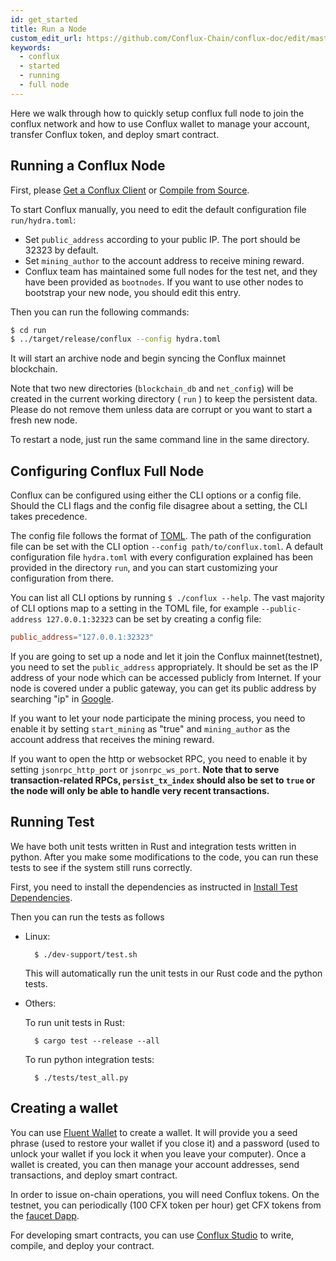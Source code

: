 ```yaml
---
id: get_started
title: Run a Node
custom_edit_url: https://github.com/Conflux-Chain/conflux-doc/edit/master/docs/get_started.md
keywords:
  - conflux
  - started
  - running
  - full node
---
```


Here we walk through how to quickly setup conflux full node to join the conflux network and how to use Conflux wallet to manage your account, transfer Conflux token, and deploy smart contract.

## Running a Conflux Node

First, please [Get a Conflux Client](../../run-a-node/en/how-to-get.md) or [Compile from Source](install.md).

To start Conflux manually, you need to edit the default configuration file `run/hydra.toml`:

* Set `public_address` according to your public IP. The port should be 32323 by default.
* Set `mining_author` to the account address to receive mining reward.
* Conflux team has maintained some full nodes for the test net, and they have been provided as `bootnodes`. If you want to use other nodes to bootstrap your new node, you should edit this entry.

Then you can run the following commands:

```bash
$ cd run
$ ../target/release/conflux --config hydra.toml
```

It will start an archive node and begin syncing the Conflux mainnet blockchain. 

Note that two new directories (`blockchain_db` and `net_config`) will be created in the current working directory ( `run` ) to keep the persistent data. Please do not remove them unless data are corrupt or you want to start a fresh new node.

To restart a node, just run the same command line in the same directory.

## Configuring Conflux Full Node

Conflux can be configured using either the CLI options or a config file. Should the CLI flags and the config file disagree about a setting, the CLI takes precedence.  

The config file follows the format of [TOML](https://github.com/toml-lang/toml). The path of the configuration file can be set with the CLI option `--config path/to/conflux.toml`. A default configuration file `hydra.toml` with every configuration explained has been provided in the directory `run`, and you can start customizing your configuration from there.

You can list all CLI options by running  `$ ./conflux --help`. The vast majority of CLI options map to a setting in the TOML file, for example `--public-address 127.0.0.1:32323` can be set by creating a config file:

```toml
public_address="127.0.0.1:32323"
```

If you are going to set up a node and let it join the Conflux mainnet(testnet), you need to set the `public_address` appropriately. It should be set as the IP address of your node which can be accessed publicly from Internet. If your node is covered under a public gateway, you can get its public address by searching "ip" in [Google](https://www.google.com/).

If you want to let your node participate the mining process, you need to enable it by setting `start_mining` as "true" and `mining_author` as the account address that receives the mining reward. 

If you want to open the http or websocket RPC, you need to enable it by setting `jsonrpc_http_port` or `jsonrpc_ws_port`. 
**Note that to serve transaction-related RPCs, `persist_tx_index` should also be set to `true` or the node will only be able to handle very recent transactions.**

## Running Test

We have both unit tests written in Rust and integration tests written in python. After you make some modifications to the code, you can run these tests to see if the system still runs correctly.

First, you need to install the dependencies as instructed in [Install Test Dependencies](install.md#install-test-dependencies).

Then you can run the tests as follows

* Linux:

        $ ./dev-support/test.sh

    This will automatically run the unit tests in our Rust code and the python tests.

* Others:

    To run unit tests in Rust:

        $ cargo test --release --all

    To run python integration tests:

        $ ./tests/test_all.py

    

## Creating a wallet

You can use [Fluent Wallet](https://fluentwallet.com/) to create a wallet.
It will provide you a seed phrase
(used to restore your wallet if you close it) and a password (used to unlock your wallet if you lock it 
when you leave your computer). Once a wallet is created, you can then manage your account addresses,
send transactions, and deploy smart contract.

In order to issue on-chain operations, you will need Conflux tokens. 
On the testnet, you can periodically (100 CFX token per hour) get CFX tokens from the [faucet Dapp](http://faucet.confluxnetwork.org/).

For developing smart contracts, you can use [Conflux Studio](https://github.com/ObsidianLabs/ConfluxStudio) to write, compile, and deploy your contract.
